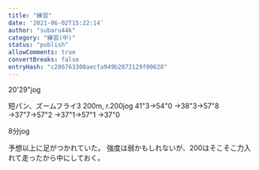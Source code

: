 ```yaml
---
title: "練習"
date: '2021-06-02T15:22:14'
author: "subaru44k"
category: "練習(中)"
status: "publish"
allowComments: true
convertBreaks: false
entryHash: "c286763300aecfa949b2872129f00628"
---
```

20'29"jog

短パン、ズームフライ3
200m, r.200jog
41"3→54"0
→38"3→57"8
→37"7→57"2
→37"1→57"1
→37"0

8分jog

予想以上に足がつかれていた。
強度は弱かもしれないが、200はそこそこ力入れて走ったから中にしておく。
